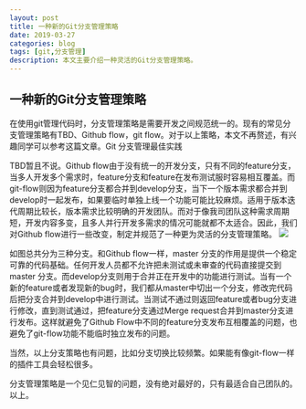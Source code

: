```yaml
---
layout: post
title: 一种新的Git分支管理策略
date: 2019-03-27
categories: blog
tags: [git,分支管理]
description: 本文主要介绍一种灵活的Git分支管理策略。
---
```


## 一种新的Git分支管理策略

在使用git管理代码时，分支管理策略是需要开发之间规范统一的。现有的常见分支管理策略有TBD、Github flow，git flow。对于以上策略，本文不再赘述，有兴趣同学可以参考这篇文章。Git 分支管理最佳实践

TBD暂且不说。Github flow由于没有统一的开发分支，只有不同的feature分支，当多人开发多个需求时，feature分支和feature在发布测试服时容易相互覆盖。而git-flow则因为feature分支都合并到develop分支，当下一个版本需求都合并到develop时一起发布，如果要临时单独上线一个功能可能比较麻烦。适用于版本迭代周期比较长，版本需求比较明确的开发团队。而对于像我司团队这种需求周期短，开发内容多变，且多人并行开发多需求的情况可能就都不太适合。因此，我们对Github flow进行一些改变，制定并规范了一种更为灵活的分支管理策略。
![](http://img.tangokk.com/2019-03-27-115707.png)


如图总共分为三种分支。和Github flow一样，master 分支的作用是提供一个稳定可靠的代码基础。任何开发人员都不允许把未测试或未审查的代码直接提交到 master 分支。而develop分支则用于合并正在开发中的功能进行测试。当有一个新的feature或者发现新的bug时，我们都从master中切出一个分支，修改完代码后把分支合并到develop中进行测试。当测试不通过则返回feature或者bug分支进行修改，直到测试通过，把feature分支通过Merge request合并到master分支进行发布。这样就避免了Github Flow中不同的feature分支发布互相覆盖的问题，也避免了git-flow功能不能临时独立发布的问题。

当然，以上分支策略也有问题，比如分支切换比较频繁。如果能有像git-flow一样的插件工具会轻松很多。

分支管理策略是一个见仁见智的问题，没有绝对最好的，只有最适合自己团队的。以上。